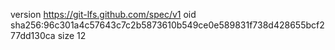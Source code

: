 version https://git-lfs.github.com/spec/v1
oid sha256:96c301a4c57643c7c2b5873610b549ce0e589831f738d428655bcf277dd130ca
size 12
